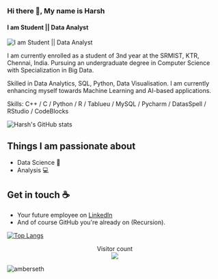 ### Hi there 👋, My name is Harsh
#### I am Student || Data Analyst
![I am Student || Data Analyst](https://media-exp1.licdn.com/dms/image/C4E16AQHYiVdstYdxRg/profile-displaybackgroundimage-shrink_350_1400/0/1619170856260?e=1667433600&v=beta&t=1h2jQTy1TNdBh3ZzGX9kpBeNecUKwIFGMb4cZ-JRc_Q)

I am currently enrolled as a student of 3nd year at the SRMIST, KTR, Chennai, India. Pursuing an undergraduate degree in Computer Science with Specialization in Big Data.

Skilled in Data Analytics, SQL, Python, Data Visualisation. I am currently enhancing myself towards Machine Learning and AI-based applications.

Skills: C++ / C / Python / R / Tablueu / MySQL / Pycharm / DatasSpell / RStudio / CodeBlocks

![Harsh's GitHub stats](https://github-readme-stats.vercel.app/api?username=hmarshmello&show_icons=true&theme=tokyonight&hide=stars,prs)


## Things I am passionate about
- Data Science :robot:
- Analysis :computer:

## Get in touch :coffee:
- Your future employee on [LinkedIn](https://www.linkedin.com/in/harsh-shrivastava-5452951a7)
- And of course GitHub you're already on (Recursion).

[![Top Langs](https://github-readme-stats.vercel.app/api/top-langs/?username=hmarshmello&langs_count=8)](https://github.com/anuraghazra/github-readme-stats)

<p align="center"> 
  Visitor count<br>
  <img src="https://profile-counter.glitch.me/hmarsmello/count.svg" />

<p><img align="center" src="https://github-readme-streak-stats.herokuapp.com/?user=amberseth&" alt="amberseth" /></p>
